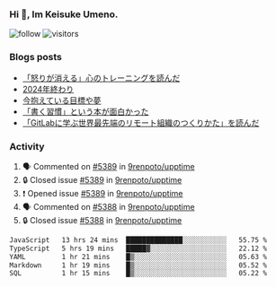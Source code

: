 ### Hi 👋, Im Keisuke Umeno.

<!--
**9renpoto/9renpoto** is a ✨ _special_ ✨ repository because its `README.md` (this file) appears on your GitHub profile.

Here are some ideas to get you started:

- 🔭 I’m currently working on ...
- 🌱 I’m currently learning ...
- 👯 I’m looking to collaborate on ...
- 🤔 I’m looking for help with ...
- 💬 Ask me about ...
- 📫 How to reach me: ...
- 😄 Pronouns: ...
- ⚡ Fun fact: ...
-->

![follow](https://img.shields.io/github/followers/9renpoto?label=Follow&style=social)
![visitors](https://komarev.com/ghpvc/?username=9renpoto&label=Profile%20views&color=0e75b6&style=flat)

### Blogs posts

<!-- BLOG-POST-LIST:START -->
- [「怒りが消える」心のトレーニングを読んだ](https://9renpoto.win/entry/2025/02/01/anger-management)
- [2024年終わり](https://9renpoto.win/entry/2024/12/31/2024-end)
- [今抱えている目標や夢](https://9renpoto.win/entry/2024/12/02/objective)
- [「書く習慣」という本が面白かった](https://9renpoto.win/entry/2024/11/11/leave_a_feeling_sad)
- [「GitLabに学ぶ世界最先端のリモート組織のつくりかた」を読んだ](https://9renpoto.win/entry/2024/09/10/remote_organization)
<!-- BLOG-POST-LIST:END -->

### Activity

<!--START_SECTION:activity-->
1. 🗣 Commented on [#5389](https://github.com/9renpoto/upptime/issues/5389#issuecomment-2643559352) in [9renpoto/upptime](https://github.com/9renpoto/upptime)
2. 🔒 Closed issue [#5389](https://github.com/9renpoto/upptime/issues/5389) in [9renpoto/upptime](https://github.com/9renpoto/upptime)
3. ❗ Opened issue [#5389](https://github.com/9renpoto/upptime/issues/5389) in [9renpoto/upptime](https://github.com/9renpoto/upptime)
4. 🗣 Commented on [#5388](https://github.com/9renpoto/upptime/issues/5388#issuecomment-2643328967) in [9renpoto/upptime](https://github.com/9renpoto/upptime)
5. 🔒 Closed issue [#5388](https://github.com/9renpoto/upptime/issues/5388) in [9renpoto/upptime](https://github.com/9renpoto/upptime)
<!--END_SECTION:activity-->

<!--START_SECTION:waka-->

```txt
JavaScript   13 hrs 24 mins  ██████████████░░░░░░░░░░░   55.75 %
TypeScript   5 hrs 19 mins   █████▓░░░░░░░░░░░░░░░░░░░   22.12 %
YAML         1 hr 21 mins    █▒░░░░░░░░░░░░░░░░░░░░░░░   05.63 %
Markdown     1 hr 19 mins    █▒░░░░░░░░░░░░░░░░░░░░░░░   05.52 %
SQL          1 hr 15 mins    █▒░░░░░░░░░░░░░░░░░░░░░░░   05.22 %
```

<!--END_SECTION:waka-->

